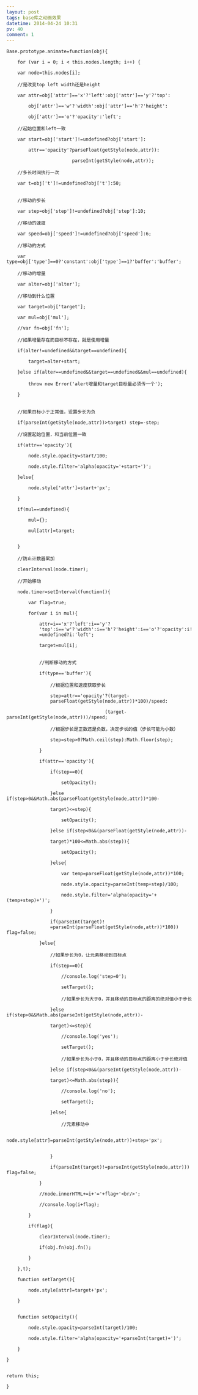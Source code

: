 ```yaml
---
layout: post
tags: base库之动画效果
datetime: 2014-04-24 10:31
pv: 40
comment: 1
---
```



	Base.prototype.animate=function(obj){
	
		for (var i = 0; i < this.nodes.length; i++) {
		
		var node=this.nodes[i];
		
		//是改变top left width还是height
		
		var attr=obj['attr']=='x'?'left':obj['attr']=='y'?'top':
		
			obj['attr']=='w'?'width':obj['attr']=='h'?'height':
			
			obj['attr']=='o'?'opacity':'left';
			
		//起始位置和left一致
		
		var start=obj['start']!=undefined?obj['start']:
		
			attr=='opacity'?parseFloat(getStyle(node,attr)):
			
							parseInt(getStyle(node,attr));
							
		//多长时间执行一次
		
		var t=obj['t']!=undefined?obj['t']:50;
		
		
		//移动的步长
		
		var step=obj['step']!=undefined?obj['step']:10;
		
		//移动的速度
		
		var speed=obj['speed']!=undefined?obj['speed']:6;
		
		//移动的方式
		
		var type=obj['type']==0?'constant':obj['type']==1?'buffer':'buffer';
		
		//移动的增量
		
		var alter=obj['alter'];
		
		//移动到什么位置
		
		var target=obj['target'];
		
		var mul=obj['mul'];
		
		//var fn=obj['fn'];
		
		//如果增量存在而目标不存在，就是使用增量
		
		if(alter!=undefined&&target==undefined){
		
			target=alter+start;
			
		}else if(alter==undefined&&target==undefined&&mul==undefined){
		
			throw new Error('alert增量和target目标量必须传一个');
			
		}
		

		//如果目标小于正常值，设置步长为负
		
		if(parseInt(getStyle(node,attr))>target) step=-step;
		
		//设置起始位置，和当前位置一致
		
		if(attr=='opacity'){
		
			node.style.opacity=start/100;
			
			node.style.filter='alpha(opacity='+start+')';
			
		}else{
		
			node.style['attr']=start+'px';
			
		}
		
		if(mul==undefined){
		
			mul={};
			
			mul[attr]=target;
			
			
		}
		
		//防止计数器累加
		
		clearInterval(node.timer);
		
		//开始移动
		
		node.timer=setInterval(function(){
		
			var flag=true;
			
			for(var i in mul){
			
				attr=i=='x'?'left':i=='y'?
				'top':i=='w'?'width':i=='h'?'height':i=='o'?'opacity':i!
				=undefined?i:'left';
				
				target=mul[i];
				
				
				//判断移动的方式
				
				if(type=='buffer'){
				
					//根据位置和速度获取步长
					
					step=attr=='opacity'?(target-
					parseFloat(getStyle(node,attr))*100)/speed:
					
										(target-parseInt(getStyle(node,attr)))/speed;
										
					//根据步长是正数还是负数，决定步长的值（步长可能为小数）
					
					step=step>0?Math.ceil(step):Math.floor(step);
					
				}
				
				if(attr=='opacity'){
				
					if(step==0){
					
						setOpacity();
						
					}else if(step>0&&Math.abs(parseFloat(getStyle(node,attr))*100-
					
					target)<=step){
					
						setOpacity();
						
					}else if(step<0&&(parseFloat(getStyle(node,attr))-
					
					target)*100<=Math.abs(step)){
					
						setOpacity();
						
					}else{
					
						var temp=parseFloat(getStyle(node,attr))*100;
						
						node.style.opacity=parseInt(temp+step)/100;
						
						node.style.filter='alpha(opacity='+(temp+step)+')';
						
					}
					
					if(parseInt(target)!
					=parseInt(parseFloat(getStyle(node,attr))*100)) flag=false;
					
				}else{
				
					//如果步长为0，让元素移动到目标点
					
					if(step==0){
					
						//console.log('step=0');
						
						setTarget();
						
						//如果步长为大于0，并且移动的目标点的距离的绝对值小于步长
						
					}else if(step>0&&Math.abs(parseInt(getStyle(node,attr))-
					
					target)<=step){
					
						//console.log('yes');
						
						setTarget();
						
						//如果步长为小于0，并且移动的目标点的距离小于步长绝对值
						
					}else if(step<0&&(parseInt(getStyle(node,attr))-
					
					target)<=Math.abs(step)){
					
						//console.log('no');
						
						setTarget();
						
					}else{
					
						//元素移动中
						
						node.style[attr]=parseInt(getStyle(node,attr))+step+'px';
						
						
					}
					
					if(parseInt(target)!=parseInt(getStyle(node,attr))) flag=false;
					
				}
				
				//node.innerHTML+=i+'='+flag+'<br/>';
				
				//console.log(i+flag);
				
			}
			
			if(flag){
			
				clearInterval(node.timer);
				
				if(obj.fn)obj.fn();
				
			}
			
		},t);
		
		function setTarget(){
		
			node.style[attr]=target+'px';
			
		}
		
		
		function setOpacity(){
		
			node.style.opacity=parseInt(target)/100;
			
			node.style.filter='alpha(opacity='+parseInt(target)+')';
			
		}
		
	}
	
	
	return this;
	
	}